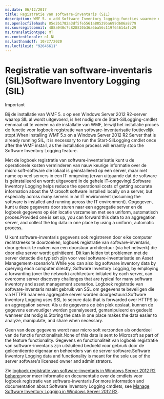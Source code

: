 ```yaml
---
ms.date: 06/12/2017
title: Registratie van software-inventaris (SIL)
description: WMF 5. x add Software Inventory logging-functies waarmee u informatie over geïnstalleerde software in een centrale locatie kunt verzamelen voor eenvoudiger beheer en controle.
ms.openlocfilehash: 85e261782a3df5fe5561a80529ba699d686a8779
ms.sourcegitcommit: 488a940c7c828820b36a6ba56c119f64614afc29
ms.translationtype: MT
ms.contentlocale: nl-NL
ms.lasthandoff: 10/27/2020
ms.locfileid: "92646611"
---
```

# <a name="software-inventory-logging-sil"></a><span data-ttu-id="6aefa-103">Registratie van software-inventaris (SIL)</span><span class="sxs-lookup"><span data-stu-id="6aefa-103">Software Inventory Logging (SIL)</span></span>

> [!IMPORTANT]
> <span data-ttu-id="6aefa-104">Bij de installatie van WMF 5. x op een Windows Server 2012 R2-server waarop SIL al wordt uitgevoerd, is het nodig om de Start-SilLogging-cmdlet eenmaal uit te voeren na de installatie van WMF, terwijl het installatie proces de functie voor logboek registratie van software-inventarisatie foutievelijk stopt.</span><span class="sxs-lookup"><span data-stu-id="6aefa-104">When installing WMF 5.x on a Windows Server 2012 R2 Server that is already running SIL, it is necessary to run the Start-SilLogging cmdlet once after the WMF install, as the installation process will errantly stop the Software Inventory Logging feature.</span></span>

<span data-ttu-id="6aefa-105">Met de logboek registratie van software-inventarisatie kunt u de operationele kosten verminderen van nauw keurige informatie over de micro soft-software die lokaal is geïnstalleerd op een server, maar met name op veel servers in een IT-omgeving (ervan uitgaande dat de software is geïnstalleerd en wordt uitgevoerd in de gehele IT-omgeving).</span><span class="sxs-lookup"><span data-stu-id="6aefa-105">Software Inventory Logging helps reduce the operational costs of getting accurate information about the Microsoft software installed locally on a server, but especially across many servers in an IT environment (assuming the software is installed and running across the IT environment).</span></span> <span data-ttu-id="6aefa-106">Opgegeven, kunt u deze gegevens door sturen naar een aggregatie server en de logboek gegevens op één locatie verzamelen met een uniform, automatisch proces.</span><span class="sxs-lookup"><span data-stu-id="6aefa-106">Provided one is set up, you can forward this data to an aggregation server, and collect the log data in one place by using a uniform, automatic process.</span></span>

<span data-ttu-id="6aefa-107">U kunt software-inventaris gegevens ook registreren door elke computer rechtstreeks te doorzoeken, logboek registratie van software-inventaris, door gebruik te maken van een doorstuur architectuur (via het netwerk) die door elke server wordt geïnitieerd. Dit kan leiden tot problemen met de server detectie die typisch zijn voor veel software-inventarisatie en Asset Management-scenario's.</span><span class="sxs-lookup"><span data-stu-id="6aefa-107">While you can also log software inventory data by querying each computer directly, Software Inventory Logging, by employing a forwarding (over the network) architecture initiated by each server, can overcome server discovery challenges that are typical for many software inventory and asset management scenarios.</span></span> <span data-ttu-id="6aefa-108">Logboek registratie van software-inventaris maakt gebruik van SSL om gegevens te beveiligen die via HTTPS naar een aggregatie server worden doorgestuurd.</span><span class="sxs-lookup"><span data-stu-id="6aefa-108">Software Inventory Logging uses SSL to secure data that is forwarded over HTTPS to an aggregation server.</span></span> <span data-ttu-id="6aefa-109">Als u de gegevens op één plek opslaat, kunnen de gegevens eenvoudiger worden geanalyseerd, gemanipuleerd en gedeeld wanneer dat nodig is.</span><span class="sxs-lookup"><span data-stu-id="6aefa-109">Storing the data in one place makes the data easier to analyze, manipulate, and share when necessary.</span></span>

<span data-ttu-id="6aefa-110">Geen van deze gegevens wordt naar micro soft verzonden als onderdeel van de functie functionaliteit.</span><span class="sxs-lookup"><span data-stu-id="6aefa-110">None of this data is sent to Microsoft as part of the feature functionality.</span></span> <span data-ttu-id="6aefa-111">Gegevens en functionaliteit van logboek registratie van software-inventaris zijn uitsluitend bedoeld voor gebruik door de gelicentieerde eigenaar en beheerders van de server software.</span><span class="sxs-lookup"><span data-stu-id="6aefa-111">Software Inventory Logging data and functionality is meant for the sole use of the server software's licensed owner and administrators.</span></span>

<span data-ttu-id="6aefa-112">Zie [logboek registratie van software-inventaris in Windows Server 2012 R2 beheren](/previous-versions/windows/it-pro/windows-server-2012-R2-and-2012/dn383584(v=ws.11))voor meer informatie en documentatie over de cmdlets voor logboek registratie van software-inventaris.</span><span class="sxs-lookup"><span data-stu-id="6aefa-112">For more information and documentation about Software Inventory Logging cmdlets, see [Manage Software Inventory Logging in Windows Server 2012 R2](/previous-versions/windows/it-pro/windows-server-2012-R2-and-2012/dn383584(v=ws.11)).</span></span>

